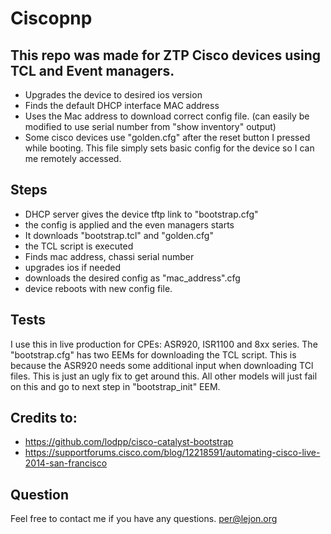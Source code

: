 # Ciscopnp

## This repo was made for ZTP Cisco devices using TCL and Event managers.

- Upgrades the device to desired ios version
- Finds the default DHCP interface MAC address
- Uses the Mac address to download correct config file. (can easily be modified to use serial number from "show inventory" output)
- Some cisco devices use "golden.cfg" after the reset button I pressed while booting. This file simply sets basic config for the device so I can me remotely accessed.

## Steps
- DHCP server gives the device tftp link to "bootstrap.cfg"
- the config is applied and the even managers starts
- It downloads "bootstrap.tcl" and "golden.cfg"
- the TCL script is executed
- Finds mac address, chassi serial number
- upgrades ios if needed
- downloads the desired config as "mac_address".cfg
- device reboots with new config file.


## Tests

I use this in live production for CPEs: ASR920, ISR1100 and 8xx series.
The "bootstrap.cfg" has two EEMs for downloading the TCL script. This is because the ASR920 needs some additional input when downloading TCl files.
This is just an ugly fix to get around this. All other models will just fail on this and go to next step in "bootstrap_init" EEM.


## Credits to:
- https://github.com/lodpp/cisco-catalyst-bootstrap
- https://supportforums.cisco.com/blog/12218591/automating-cisco-live-2014-san-francisco


## Question
Feel free to contact me if you have any questions.
per@lejon.org